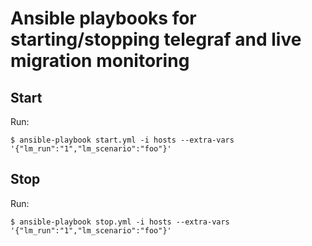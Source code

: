 # Ansible playbooks for starting/stopping telegraf and live migration monitoring

## Start

Run:

	$ ansible-playbook start.yml -i hosts --extra-vars '{"lm_run":"1","lm_scenario":"foo"}'


## Stop

Run:

	$ ansible-playbook stop.yml -i hosts --extra-vars '{"lm_run":"1","lm_scenario":"foo"}'

